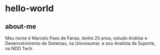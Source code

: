 # hello-world
## about-me
Meu nome é Marcelo Paes de Farias, tenho 25 anos, estudo Análise e Desenvolvimento de Sistemas, na Unicesumar, e sou Analista de Suporte, na NDD Tech.

